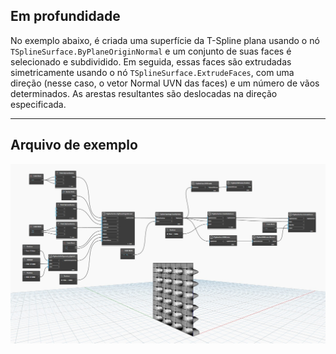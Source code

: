 ## Em profundidade
No exemplo abaixo, é criada uma superfície da T-Spline plana usando o nó `TSplineSurface.ByPlaneOriginNormal` e um conjunto de suas faces é selecionado e subdividido. Em seguida, essas faces são extrudadas simetricamente usando o nó `TSplineSurface.ExtrudeFaces`, com uma direção (nesse caso, o vetor Normal UVN das faces) e um número de vãos determinados. As arestas resultantes são deslocadas na direção especificada.
___
## Arquivo de exemplo

![TSplineSurface.ExtrudeFaces](./Autodesk.DesignScript.Geometry.TSpline.TSplineSurface.ExtrudeFaces_img.jpg)
